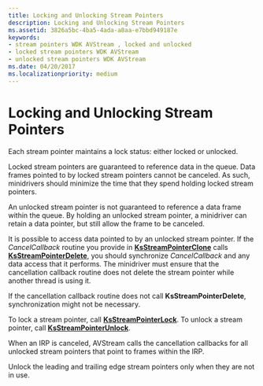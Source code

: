 ```yaml
---
title: Locking and Unlocking Stream Pointers
description: Locking and Unlocking Stream Pointers
ms.assetid: 3826a5bc-4ba5-4ada-a8aa-e7bbd949187e
keywords:
- stream pointers WDK AVStream , locked and unlocked
- locked stream pointers WDK AVStream
- unlocked stream pointers WDK AVStream
ms.date: 04/20/2017
ms.localizationpriority: medium
---
```


# Locking and Unlocking Stream Pointers





Each stream pointer maintains a lock status: either locked or unlocked.

Locked stream pointers are guaranteed to reference data in the queue. Data frames pointed to by locked stream pointers cannot be canceled. As such, minidrivers should minimize the time that they spend holding locked stream pointers.

An unlocked stream pointer is not guaranteed to reference a data frame within the queue. By holding an unlocked stream pointer, a minidriver can retain a data pointer, but still allow the frame to be canceled.

It is possible to access data pointed to by an unlocked stream pointer. If the *CancelCallback* routine you provide in [**KsStreamPointerClone**](https://docs.microsoft.com/windows-hardware/drivers/ddi/ks/nf-ks-ksstreampointerclone) calls [**KsStreamPointerDelete**](https://docs.microsoft.com/windows-hardware/drivers/ddi/ks/nf-ks-ksstreampointerdelete), you should synchronize *CancelCallback* and any data access that it performs. The minidriver must ensure that the cancellation callback routine does not delete the stream pointer while another thread is using it.

If the cancellation callback routine does not call **KsStreamPointerDelete**, synchronization might not be necessary.

To lock a stream pointer, call [**KsStreamPointerLock**](https://docs.microsoft.com/windows-hardware/drivers/ddi/ks/nf-ks-ksstreampointerlock). To unlock a stream pointer, call [**KsStreamPointerUnlock**](https://docs.microsoft.com/windows-hardware/drivers/ddi/ks/nf-ks-ksstreampointerunlock).

When an IRP is canceled, AVStream calls the cancellation callbacks for all unlocked stream pointers that point to frames within the IRP.

Unlock the leading and trailing edge stream pointers only when they are not in use.

 

 





